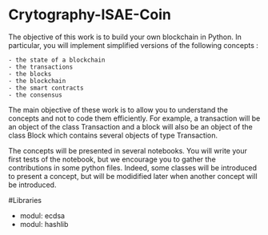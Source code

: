 # Crytography-ISAE-Coin

The objective of this work is to build your own blockchain in Python. In particular, you will implement simplified versions of the following concepts :
    
    - the state of a blockchain
    - the transactions
    - the blocks
    - the blockchain
    - the smart contracts
    - the consensus
 
The main objective of these work is to allow you to understand the concepts and not to code them efficiently. For example, a transaction will be an object of the class Transaction and a block will also be an object of the class Block which contains several objects of type Transaction. 

The concepts will be presented in several notebooks. You will write your first tests of the notebook, but we encourage you to gather the contributions in some python files. Indeed, some classes will be introduced to present a concept, but will be modidified later when another concept will be introduced.  

#Libraries 
- modul: ecdsa
- modul: hashlib
